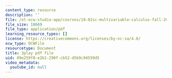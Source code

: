 ```yaml
---
content_type: resource
description: ''
file: /ol-ocw-studio-app/courses/18-02sc-multivariable-calculus-fall-2010/09e259f8e2b1290fcb52d5b9c94559d5_gzbWF-IdscE.pdf
file_size: 18669
file_type: application/pdf
learning_resource_types: []
license: https://creativecommons.org/licenses/by-nc-sa/4.0/
ocw_type: OCWFile
resourcetype: Document
title: 3play pdf file
uid: 09e259f8-e2b1-290f-cb52-d5b9c94559d5
video_metadata:
  youtube_id: null
---
```

